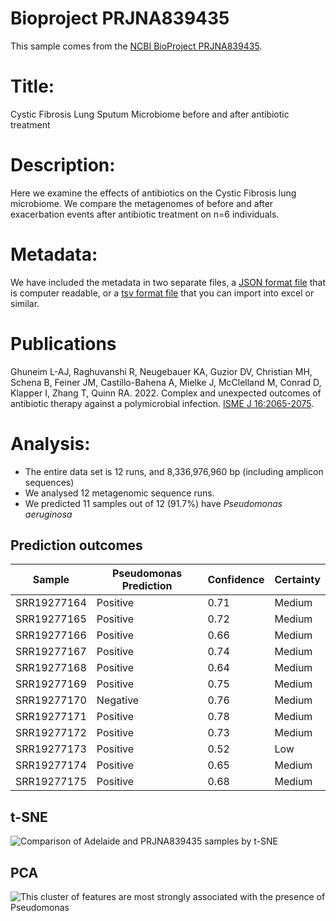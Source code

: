 # Bioproject PRJNA839435

This sample comes from the [NCBI BioProject PRJNA839435](https://www.ncbi.nlm.nih.gov/bioproject/?term=PRJNA839435).

# Title:
Cystic Fibrosis Lung Sputum Microbiome before and after antibiotic treatment

# Description:
Here we examine the effects of antibiotics on the Cystic Fibrosis lung microbiome. We compare the metagenomes of before and after exacerbation events after antibiotic treatment on n=6 individuals.


# Metadata:
We have included the metadata in two separate files, a [JSON format file](PRJNA839435.metadata.json.gz) that is computer readable, or a [tsv format file](PRJNA839435.metadata.tsv.gz) that you can import into excel or similar.

# Publications

Ghuneim L-AJ, Raghuvanshi R, Neugebauer KA, Guzior DV, Christian MH, Schena B, Feiner JM, Castillo-Bahena A, Mielke J, McClelland M, Conrad D, Klapper I, Zhang T, Quinn RA. 2022. Complex and unexpected outcomes of antibiotic therapy against a polymicrobial infection. [ISME J 16:2065-2075](https://doi.org/10.1038/s41396-022-01252-5).
  
# Analysis:


- The entire data set is 12 runs, and 8,336,976,960 bp (including amplicon sequences)
- We analysed 12 metagenomic sequence runs.
- We predicted 11 samples out of 12 (91.7%) have _Pseudomonas aeruginosa_


## Prediction outcomes

Sample | Pseudomonas Prediction | Confidence | Certainty
 --- | --- | --- | ---
SRR19277164 | Positive | 0.71 | Medium
SRR19277165 | Positive | 0.72 | Medium
SRR19277166 | Positive | 0.66 | Medium
SRR19277167 | Positive | 0.74 | Medium
SRR19277168 | Positive | 0.64 | Medium
SRR19277169 | Positive | 0.75 | Medium
SRR19277170 | Negative | 0.76 | Medium
SRR19277171 | Positive | 0.78 | Medium
SRR19277172 | Positive | 0.73 | Medium
SRR19277173 | Positive | 0.52 | Low
SRR19277174 | Positive | 0.65 | Medium
SRR19277175 | Positive | 0.68 | Medium


## t-SNE
![Comparison of Adelaide and PRJNA839435 samples by t-SNE](img/PRJNA839435_Pseudomonas_tSNE.png 'Fig. t-SNE of all the analysed sequence data coloured by whether Pseudomonas is predicted')


## PCA
![This cluster of features are most strongly associated with the presence of Pseudomonas](img/PRJNA839435_Pseudomonas_PCA.png 'Fig. PCA of the cluster of features most strongly associated with Pseudomonas colonization in PRJNA839435')


